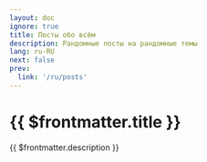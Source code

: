 ```yaml
---
layout: doc
ignore: true
title: Посты обо всём
description: Рандомные посты на рандомные темы
lang: ru-RU
next: false
prev:
  link: '/ru/posts'
---
```


<script setup lang="ts">
import { useData } from 'vitepress'
</script>

# {{ $frontmatter.title }}

{{ $frontmatter.description }}

<ArticleList
    :tags="['random']"
    :lang="$frontmatter.lang"/>